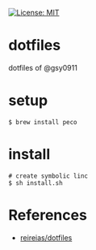 
[![License: MIT](https://img.shields.io/badge/License-MIT-yellow.svg)](https://opensource.org/licenses/MIT)

# dotfiles
dotfiles of @gsy0911

# setup

```
$ brew install peco
```

# install

```
# create symbolic linc
$ sh install.sh
```

# References

- [reireias/dotfiles](https://github.com/reireias/dotfiles)

